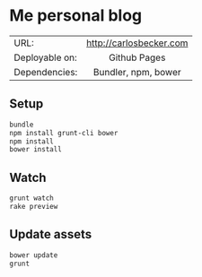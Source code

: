 # Me personal blog

|                |                         |
| -------------- |:-----------------------:|
| URL:           | http://carlosbecker.com |
| Deployable on: | Github Pages            |
| Dependencies:  | Bundler, npm, bower     |



## Setup

```bash
bundle
npm install grunt-cli bower
npm install
bower install
```

## Watch

```bash
grunt watch
rake preview
```

## Update assets

```bash
bower update
grunt
```

